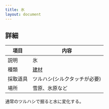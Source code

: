 ```yaml
---
title: 氷
layout: document
---
```

## 詳細

|項目|内容|
|---|---|
|説明|氷|
|種類|[建材](建材)|
|採取道具|ツルハシ(シルクタッチが必要)|
|場所|雪原、氷原など|

通常のツルハシで掘ると水に変化する。

